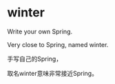 # winter
Write your own Spring.

Very close to Spring, named winter.

手写自己的Spring，

取名winter意味非常接近Spring。